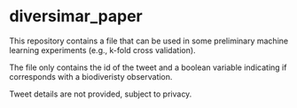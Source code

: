 # diversimar_paper

This repository contains a file that can be used in some preliminary machine learning experiments (e.g., k-fold cross validation).

The file only contains the id of the tweet and a boolean variable indicating if corresponds with a biodiveristy observation.

Tweet details are not provided, subject to privacy. 
